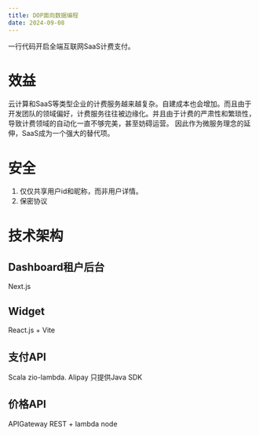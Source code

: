 ```yaml
---
title: DOP面向数据编程
date: 2024-09-08
---
```

⼀⾏代码开启全端互联⽹SaaS计费⽀付。
# 效益
云计算和SaaS等类型企业的计费服务越来越复杂。自建成本也会增加。而且由于开发团队的领域偏好，计费服务往往被边缘化。并且由于计费的严肃性和繁琐性，导致计费领域的自动化一直不够完美，甚至妨碍运营。
因此作为微服务理念的延伸，SaaS成为一个强大的替代项。
# 安全
1. 仅仅共享用户id和昵称，而非用户详情。
2. 保密协议
# 技术架构
## Dashboard租户后台
Next.js
## Widget
React.js + Vite
## 支付API
Scala zio-lambda. Alipay 只提供Java SDK
## 价格API
APIGateway REST + lambda node

